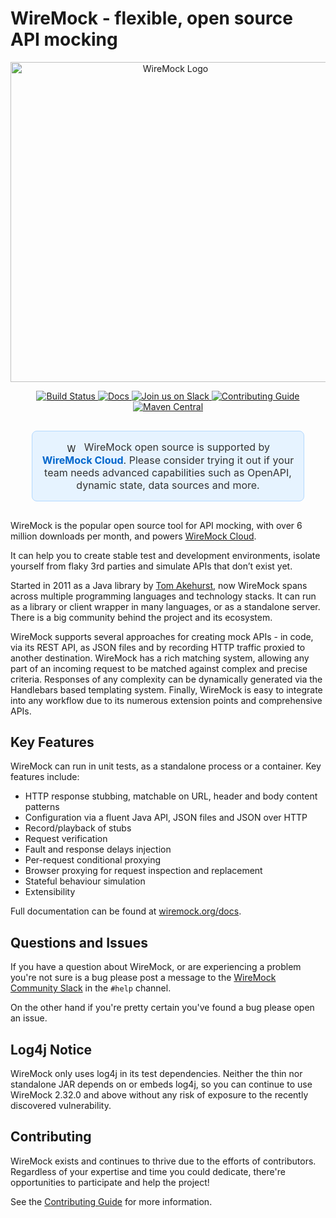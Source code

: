 # WireMock - flexible, open source API mocking

<p align="center">
    <a href="https://wiremock.org" target="_blank">
        <img width="512px" src="https://wiremock.org/images/logos/wiremock/logo_wide.svg" alt="WireMock Logo"/>
    </a>
</p>

<p align="center">
    <a href="https://github.com/tomakehurst/wiremock/actions/workflows/build-and-test.yml">
        <img src="https://github.com/tomakehurst/wiremock/actions/workflows/build-and-test.yml/badge.svg" alt="Build Status"/>
    </a>
    <a href="https://wiremock.org/docs/">
        <img src="https://img.shields.io/static/v1?label=Documentation&message=public&color=green" alt="Docs"/>
    </a>
    <a href="https://slack.wiremock.org/">
        <img src="https://img.shields.io/badge/slack-Join%20us-brightgreen?style=flat&logo=slack" alt="Join us on Slack"/>
    </a>
    <a href="./CONTRIBUTING.md">
        <img src="https://img.shields.io/static/v1?label=Contributing&message=guide&color=orange" alt="Contributing Guide"/>
    </a>
    <a href="https://search.maven.org/artifact/org.wiremock/wiremock">
        <img src="https://img.shields.io/maven-central/v/org.wiremock/wiremock.svg" alt="Maven Central"/>
    </a>
</p>

<div style="display: flex; justify-content: center; margin: 30px 0;">
    <div style="background-color: #e6f3ff; padding: 15px; border-radius: 8px; border: 1px solid #b3d9ff; text-align: center; width: 80%; max-width: 800px;">
        <img src="https://wiremock.org/images/wiremock-cloud/wiremock_cloud_logo.png" alt="WireMock Cloud Logo" style="height: 1.2em; vertical-align: middle; margin-right: 8px;">
        <span style="font-size: 16px; color: #333;">
            WireMock open source is supported by <a href="https://www.wiremock.io/cloud-overview?utm_source=github.com&utm_campaign=wiremock-README.md-banner" style="color: #0066cc; text-decoration: none; font-weight: bold;">WireMock Cloud</a>. Please consider trying it out if your team needs advanced capabilities such as OpenAPI, dynamic state, data sources and more.
        </span>
    </div>
</div>

WireMock is the popular open source tool for API mocking, with over 6 million downloads per month,
and powers [WireMock Cloud](https://www.wiremock.io/comparison?utm_source=github.com&utm_campaign=wiremock-README.md).

It can help you to create stable test and development environments,
isolate yourself from flaky 3rd parties and simulate APIs that don’t exist yet.

Started in 2011 as a Java library by [Tom Akehurst](https://github.com/tomakehurst),
now WireMock spans across multiple programming languages and technology stacks.
It can run as a library or client wrapper in many languages, or as a standalone server.
There is a big community behind the project and its ecosystem.

WireMock supports several approaches for creating mock APIs -
in code, via its REST API, as JSON files and by recording HTTP traffic proxied to another destination.
WireMock has a rich matching system, allowing any part of an incoming request to be matched against complex and precise criteria.
Responses of any complexity can be dynamically generated via the Handlebars based templating system.
Finally, WireMock is easy to integrate into any workflow due to its numerous extension points and comprehensive APIs.

## Key Features

WireMock can run in unit tests, as a standalone process or a container.
Key features include:

- HTTP response stubbing, matchable on URL, header and body content patterns
- Configuration via a fluent Java API, JSON files and JSON over HTTP
- Record/playback of stubs
- Request verification
- Fault and response delays injection
- Per-request conditional proxying
- Browser proxying for request inspection and replacement
- Stateful behaviour simulation
- Extensibility

Full documentation can be found at [wiremock.org/docs](https://wiremock.org/docs).

## Questions and Issues

If you have a question about WireMock, or are experiencing a problem you're not sure is a bug please post a message to the
[WireMock Community Slack](https://slack.wiremock.org) in the `#help` channel.

On the other hand if you're pretty certain you've found a bug please open an issue.

## Log4j Notice

WireMock only uses log4j in its test dependencies. Neither the thin nor standalone JAR depends on or embeds log4j, so
you can continue to use WireMock 2.32.0 and above without any risk of exposure to the recently discovered vulnerability.

## Contributing

WireMock exists and continues to thrive due to the efforts of contributors.
Regardless of your expertise and time you could dedicate,
there're opportunities to participate and help the project!

See the [Contributing Guide](./CONTRIBUTING.md) for more information.
